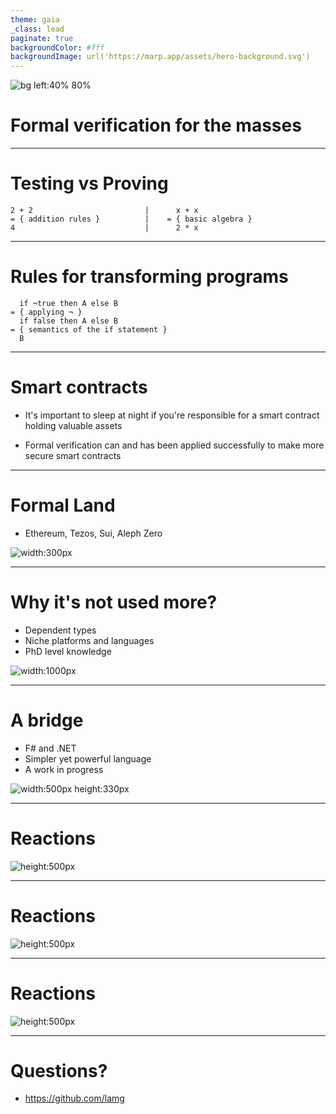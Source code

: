 ```yaml
---
theme: gaia
_class: lead
paginate: true
backgroundColor: #fff
backgroundImage: url('https://marp.app/assets/hero-background.svg')
---
```


![bg left:40% 80%](../images/wybe_transparent_background.png)


# Formal verification for the masses

---

# Testing vs Proving

```
2 + 2                         |      x + x  
= { addition rules }          |    = { basic algebra } 
4                             |      2 * x  
```

---

# Rules for transforming programs

```
  if ¬true then A else B
= { applying ¬ }
  if false then A else B
= { semantics of the if statement }
  B
```
---

# Smart contracts

- It's important to sleep at night if you're responsible for a smart contract holding valuable assets

- Formal verification can and has been applied successfully to make more secure smart contracts

---

# Formal Land

- Ethereum, Tezos, Sui, Aleph Zero

![width:300px](./formal_land_logo.png)

---

# Why it's not used more?

- Dependent types
- Niche platforms and languages
- PhD level knowledge

![width:1000px](./agda_proof.png)

---

# A bridge

- F# and .NET
- Simpler yet powerful language
- A work in progress

![width:500px height:330px](../images/double_negation.png)

---

# Reactions

![height:500px](./x_twitter_post.png)

---

# Reactions

![height:500px](./linkedin_reactions.png)

---

# Reactions

![height:500px](./stargazers.png)

---

# Questions?

- https://github.com/lamg